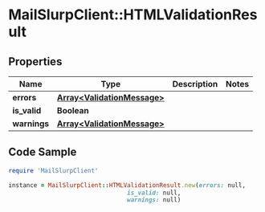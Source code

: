 # MailSlurpClient::HTMLValidationResult

## Properties

Name | Type | Description | Notes
------------ | ------------- | ------------- | -------------
**errors** | [**Array&lt;ValidationMessage&gt;**](ValidationMessage.md) |  | 
**is_valid** | **Boolean** |  | 
**warnings** | [**Array&lt;ValidationMessage&gt;**](ValidationMessage.md) |  | 

## Code Sample

```ruby
require 'MailSlurpClient'

instance = MailSlurpClient::HTMLValidationResult.new(errors: null,
                                 is_valid: null,
                                 warnings: null)
```


